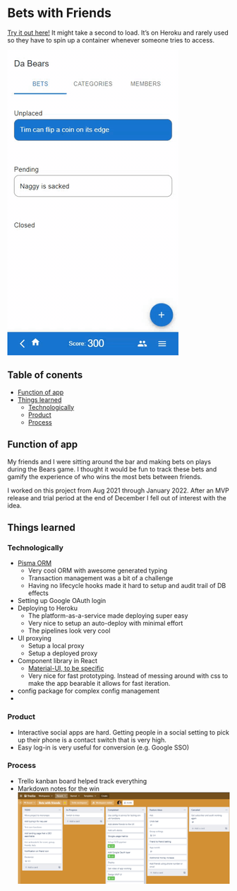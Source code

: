 # Bets with Friends <!-- omit in toc -->
[Try it out here!](https://betting-buddies-staging.herokuapp.com/) It might take a second to load. It’s on Heroku and rarely used so they have to spin up a container whenever someone tries to access.

![](.content/demo-bfw.gif)

## Table of conents <!-- omit in toc -->
- [Function of app](#function-of-app)
- [Things learned](#things-learned)
  - [Technologically](#technologically)
  - [Product](#product)
  - [Process](#process)

## Function of app
My friends and I were sitting around the bar and making bets on plays during the Bears game. I thought it would be fun to track these bets and gamify the experience of who wins the most bets between friends.

I worked on this project from Aug 2021 through January 2022. After an MVP release and trial period at the end of December I fell out of interest with the idea.

## Things learned
### Technologically
* [Pisma ORM](https://www.prisma.io/)
  * Very cool ORM with awesome generated typing
  * Transaction management was a bit of a challenge
  * Having no lifecycle hooks made it hard to setup and audit trail of DB effects
* Setting up Google OAuth login
* Deploying to Heroku
  * The platform-as-a-service made deploying super easy
  * Very nice to setup an auto-deploy with minimal effort
  * The pipelines look very cool
* UI proxying
  * Setup a local proxy
  * Setup a deployed proxy
* Component library in React
  * [Material-UI, to be specific](https://mui.com/)
  * Very nice for fast prototyping. Instead of messing around with css to make the app bearable it allows for fast iteration.
* config package for complex config management
* 


### Product
* Interactive social apps are hard. Getting people in a social setting to pick up their phone is a contact switch that is very high.
* Easy log-in is very useful for conversion (e.g. Google SSO)

### Process
* Trello kanban board helped track everything
* Markdown notes for the win
![](.content/trello-bwf.png)
